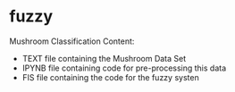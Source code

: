 # fuzzy
Mushroom Classification
Content:
- TEXT file containing the Mushroom Data Set
- IPYNB file containing code for pre-processing this data
- FIS file containing the code for the fuzzy systen
